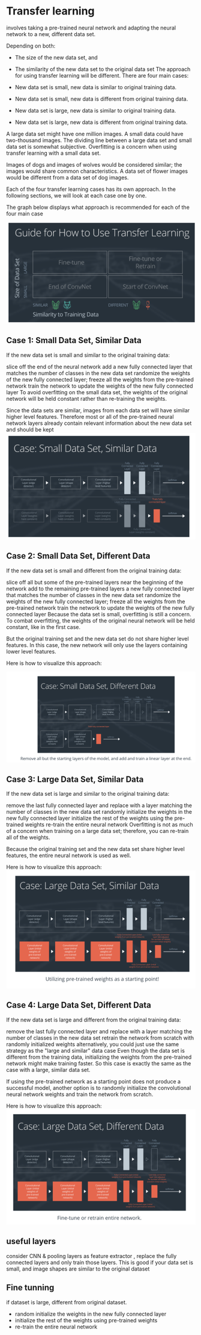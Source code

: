 # Transfer learning
involves taking a pre-trained neural network and adapting the neural network to a new, different data set.

Depending on both:

- The size of the new data set, and
- The similarity of the new data set to the original data set
The approach for using transfer learning will be different. There are four main cases:

- New data set is small, new data is similar to original training data.
- New data set is small, new data is different from original training data.
- New data set is large, new data is similar to original training data.
- New data set is large, new data is different from original training data.

A large data set might have one million images. A small data could have two-thousand images. The dividing line between a large data set and small data set is somewhat subjective. Overfitting is a concern when using transfer learning with a small data set.

Images of dogs and images of wolves would be considered similar; the images would share common characteristics. A data set of flower images would be different from a data set of dog images.

Each of the four transfer learning cases has its own approach. In the following sections, we will look at each case one by one.

The graph below displays what approach is recommended for each of the four main case

![alt text](./images/transfer_learning.png "validation")

## Case 1: Small Data Set, Similar Data

If the new data set is small and similar to the original training data:

slice off the end of the neural network
add a new fully connected layer that matches the number of classes in the new data set
randomize the weights of the new fully connected layer; freeze all the weights from the pre-trained network
train the network to update the weights of the new fully connected layer
To avoid overfitting on the small data set, the weights of the original network will be held constant rather than re-training the weights.

Since the data sets are similar, images from each data set will have similar higher level features. Therefore most or all of the pre-trained neural network layers already contain relevant information about the new data set and should be kept
![alt text](./images/c1.png "validation")

## Case 2: Small Data Set, Different Data
If the new data set is small and different from the original training data:

slice off all but some of the pre-trained layers near the beginning of the network
add to the remaining pre-trained layers a new fully connected layer that matches the number of classes in the new data set
randomize the weights of the new fully connected layer; freeze all the weights from the pre-trained network
train the network to update the weights of the new fully connected layer
Because the data set is small, overfitting is still a concern. To combat overfitting, the weights of the original neural network will be held constant, like in the first case.

But the original training set and the new data set do not share higher level features. In this case, the new network will only use the layers containing lower level features.

Here is how to visualize this approach:

![alt text](./images/c2.png "validation")

## Case 3: Large Data Set, Similar Data
If the new data set is large and similar to the original training data:

remove the last fully connected layer and replace with a layer matching the number of classes in the new data set
randomly initialize the weights in the new fully connected layer
initialize the rest of the weights using the pre-trained weights
re-train the entire neural network
Overfitting is not as much of a concern when training on a large data set; therefore, you can re-train all of the weights.

Because the original training set and the new data set share higher level features, the entire neural network is used as well.

Here is how to visualize this approach:
![alt text](./images/c3.png "validation")

## Case 4: Large Data Set, Different Data
If the new data set is large and different from the original training data:

remove the last fully connected layer and replace with a layer matching the number of classes in the new data set
retrain the network from scratch with randomly initialized weights
alternatively, you could just use the same strategy as the "large and similar" data case
Even though the data set is different from the training data, initializing the weights from the pre-trained network might make training faster. So this case is exactly the same as the case with a large, similar data set.

If using the pre-trained network as a starting point does not produce a successful model, another option is to randomly initialize the convolutional neural network weights and train the network from scratch.

Here is how to visualize this approach:
![alt text](./images/c4.png "validation")

## useful layers
consider CNN & pooling layers as feature extractor , replace the fully connected layers and only train those layers. This is good if your data set is small, and image shapes are similar to the original dataset
## Fine tunning
if dataset is large, different from original dataset.
- random initialize the weights in the new fully connected layer
- initialize the rest of the weights using pre-trained weights
- re-train the entire neural network

